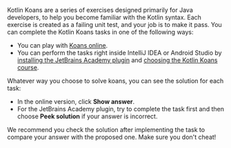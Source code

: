 [//]: # (title: Kotlin Koans)

Kotlin Koans are a series of exercises designed primarily for Java developers, to help you become familiar with the Kotlin syntax.
Each exercise is created as a failing unit test, and your job is to make it pass.
You can complete the Kotlin Koans tasks in one of the following ways:

* You can play with [Koans online](https://play.kotlinlang.org/koans).
* You can perform the tasks right inside IntelliJ IDEA or Android Studio by [installing the JetBrains Academy plugin](https://plugins.jetbrains.com/plugin/10081-jetbrains-academy/docs/install-jetbrains-academy-plugin.html)
  and [choosing the Kotlin Koans course](https://plugins.jetbrains.com/plugin/10081-jetbrains-academy/docs/learner-start-guide.html?section=Kotlin%20Koans).

Whatever way you choose to solve koans, you can see the solution for each task:
* In the online version, click **Show answer**.
* For the JetBrains Academy plugin, try to complete the task first and then choose **Peek solution** if your answer is 
  incorrect.

We recommend you check the solution after implementing the task to compare your answer with the proposed one.
Make sure you don't cheat!